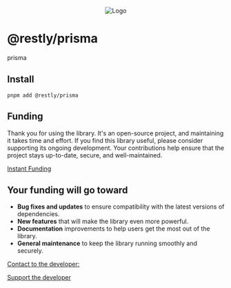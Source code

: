 <p align="center">
  <img src="https://beemood.github.io/restly/libs/prisma/assets/favicon.png" alt="Logo" />
</p>

# @restly/prisma

prisma

## Install

`pnpm add @restly/prisma`

## Funding

Thank you for using the library. It's an open-source project, and maintaining it takes time and effort. If you find this library useful, please consider supporting its ongoing development. Your contributions help ensure that the project stays up-to-date, secure, and well-maintained.

[Instant Funding](https://cash.app/$puqlib)

## Your funding will go toward

- **Bug fixes and updates** to ensure compatibility with the latest versions of dependencies.
- **New features** that will make the library even more powerful.
- **Documentation** improvements to help users get the most out of the library.
- **General maintenance** to keep the library running smoothly and securely.

[Contact to the developer:](mailto:robert-brightline@gmail.com?subject=InquiryFromReadme-prisma)

[Support the developer](https://cash.app/$puqlib)
